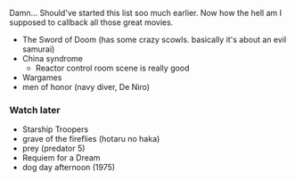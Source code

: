 Damn... Should've started this list soo much earlier. Now how the hell am I supposed to callback all those great movies. 

- The Sword of Doom (has some crazy scowls. basically it's about an evil samurai)
- China syndrome
  - Reactor control room scene is really good
- Wargames
- men of honor (navy diver, De Niro)


### Watch later
- Starship Troopers
- grave of the fireflies (hotaru no haka)
- prey (predator 5)
- Requiem for a Dream
- dog day afternoon (1975)

